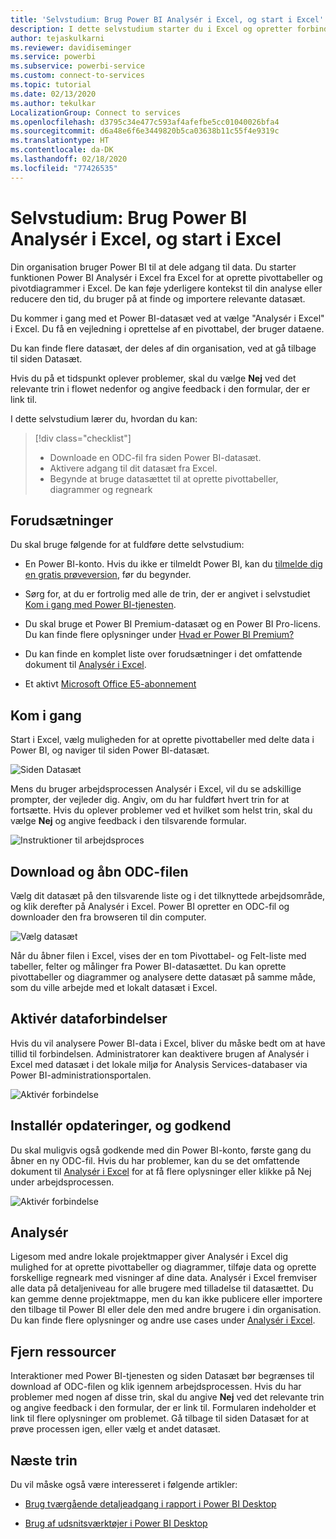 ```yaml
---
title: 'Selvstudium: Brug Power BI Analysér i Excel, og start i Excel'
description: I dette selvstudium starter du i Excel og opretter forbindelse til siden Power BI-datasæt for at importere datasæt i Excel.
author: tejaskulkarni
ms.reviewer: davidiseminger
ms.service: powerbi
ms.subservice: powerbi-service
ms.custom: connect-to-services
ms.topic: tutorial
ms.date: 02/13/2020
ms.author: tekulkar
LocalizationGroup: Connect to services
ms.openlocfilehash: d3795c34e477c593af4afefbe5cc01040026bfa4
ms.sourcegitcommit: d6a48e6f6e3449820b5ca03638b11c55f4e9319c
ms.translationtype: HT
ms.contentlocale: da-DK
ms.lasthandoff: 02/18/2020
ms.locfileid: "77426535"
---
```

# <a name="tutorial-use-power-bi-analyze-in-excel-starting-in-excel"></a>Selvstudium: Brug Power BI Analysér i Excel, og start i Excel

Din organisation bruger Power BI til at dele adgang til data. Du starter funktionen Power BI Analysér i Excel fra Excel for at oprette pivottabeller og pivotdiagrammer i Excel. De kan føje yderligere kontekst til din analyse eller reducere den tid, du bruger på at finde og importere relevante datasæt.

Du kommer i gang med et Power BI-datasæt ved at vælge "Analysér i Excel" i Excel. Du få en vejledning i oprettelse af en pivottabel, der bruger dataene.  

Du kan finde flere datasæt, der deles af din organisation, ved at gå tilbage til siden Datasæt.

Hvis du på et tidspunkt oplever problemer, skal du vælge **Nej** ved det relevante trin i flowet nedenfor og angive feedback i den formular, der er link til.  

I dette selvstudium lærer du, hvordan du kan:

> [!div class="checklist"]
> * Downloade en ODC-fil fra siden Power BI-datasæt.
> * Aktivere adgang til dit datasæt fra Excel.
> * Begynde at bruge datasættet til at oprette pivottabeller, diagrammer og regneark

## <a name="prerequisites"></a>Forudsætninger

Du skal bruge følgende for at fuldføre dette selvstudium:

* En Power BI-konto. Hvis du ikke er tilmeldt Power BI, kan du [tilmelde dig en gratis prøveversion](https://app.powerbi.com/signupredirect?pbi_source=web), før du begynder.

* Sørg for, at du er fortrolig med alle de trin, der er angivet i selvstudiet [Kom i gang med Power BI-tjenesten](https://docs.microsoft.com/power-bi/service-get-started).

* Du skal bruge et Power BI Premium-datasæt og en Power BI Pro-licens. Du kan finde flere oplysninger under [Hvad er Power BI Premium?](https://docs.microsoft.com/power-bi/service-premium-what-is)

* Du kan finde en komplet liste over forudsætninger i det omfattende dokument til [Analysér i Excel](https://docs.microsoft.com/power-bi/service-analyze-in-excel#requirements).

* Et aktivt [Microsoft Office E5-abonnement](https://www.microsoft.com/microsoft-365/business/office-365-enterprise-e5-business-software?activetab=pivot%3aoverviewtab)

## <a name="get-started"></a>Kom i gang

Start i Excel, vælg muligheden for at oprette pivottabeller med delte data i Power BI, og naviger til siden Power BI-datasæt.

![Siden Datasæt](media/service-tutorial-analyze-in-excel/tutorial-analyze-in-excel-01.png)

Mens du bruger arbejdsprocessen Analysér i Excel, vil du se adskillige prompter, der vejleder dig. Angiv, om du har fuldført hvert trin for at fortsætte. Hvis du oplever problemer ved et hvilket som helst trin, skal du vælge **Nej** og angive feedback i den tilsvarende formular.

![Instruktioner til arbejdsproces](media/service-tutorial-analyze-in-excel/tutorial-analyze-in-excel-02.png)

## <a name="download-and-open-the-odc-file"></a>Download og åbn ODC-filen

Vælg dit datasæt på den tilsvarende liste og i det tilknyttede arbejdsområde, og klik derefter på Analysér i Excel. Power BI opretter en ODC-fil og downloader den fra browseren til din computer.

![Vælg datasæt](media/service-tutorial-analyze-in-excel/tutorial-analyze-in-excel-03.png)

Når du åbner filen i Excel, vises der en tom Pivottabel- og Felt-liste med tabeller, felter og målinger fra Power BI-datasættet. Du kan oprette pivottabeller og diagrammer og analysere dette datasæt på samme måde, som du ville arbejde med et lokalt datasæt i Excel.

## <a name="enable-data-connections"></a>Aktivér dataforbindelser

Hvis du vil analysere Power BI-data i Excel, bliver du måske bedt om at have tillid til forbindelsen. Administratorer kan deaktivere brugen af Analysér i Excel med datasæt i det lokale miljø for Analysis Services-databaser via Power BI-administrationsportalen.

![Aktivér forbindelse](media/service-tutorial-analyze-in-excel/tutorial-analyze-in-excel-04.png)

## <a name="install-updates-and-authenticate"></a>Installér opdateringer, og godkend

Du skal muligvis også godkende med din Power BI-konto, første gang du åbner en ny ODC-fil.  Hvis du har problemer, kan du se det omfattende dokument til [Analysér i Excel](https://docs.microsoft.com/power-bi/service-analyze-in-excel#sign-in-to-power-bi ) for at få flere oplysninger eller klikke på Nej under arbejdsprocessen.

![Aktivér forbindelse](media/service-tutorial-analyze-in-excel/tutorial-analyze-in-excel-05.png)

## <a name="analyze-away"></a>Analysér

Ligesom med andre lokale projektmapper giver Analysér i Excel dig mulighed for at oprette pivottabeller og diagrammer, tilføje data og oprette forskellige regneark med visninger af dine data. Analysér i Excel fremviser alle data på detaljeniveau for alle brugere med tilladelse til datasættet. Du kan gemme denne projektmappe, men du kan ikke publicere eller importere den tilbage til Power BI eller dele den med andre brugere i din organisation. Du kan finde flere oplysninger og andre use cases under [Analysér i Excel](https://docs.microsoft.com/power-bi/service-analyze-in-excel#analyze-away).

## <a name="clean-up-resources"></a>Fjern ressourcer

Interaktioner med Power BI-tjenesten og siden Datasæt bør begrænses til download af ODC-filen og klik igennem arbejdsprocessen. Hvis du har problemer med nogen af disse trin, skal du angive **Nej** ved det relevante trin og angive feedback i den formular, der er link til. Formularen indeholder et link til flere oplysninger om problemet. Gå tilbage til siden Datasæt for at prøve processen igen, eller vælg et andet datasæt.

## <a name="next-steps"></a>Næste trin

Du vil måske også være interesseret i følgende artikler:

* [Brug tværgående detaljeadgang i rapport i Power BI Desktop](https://docs.microsoft.com/power-bi/desktop-cross-report-drill-through)

* [Brug af udsnitsværktøjer i Power BI Desktop](https://docs.microsoft.com/power-bi/visuals/power-bi-visualization-slicers)
